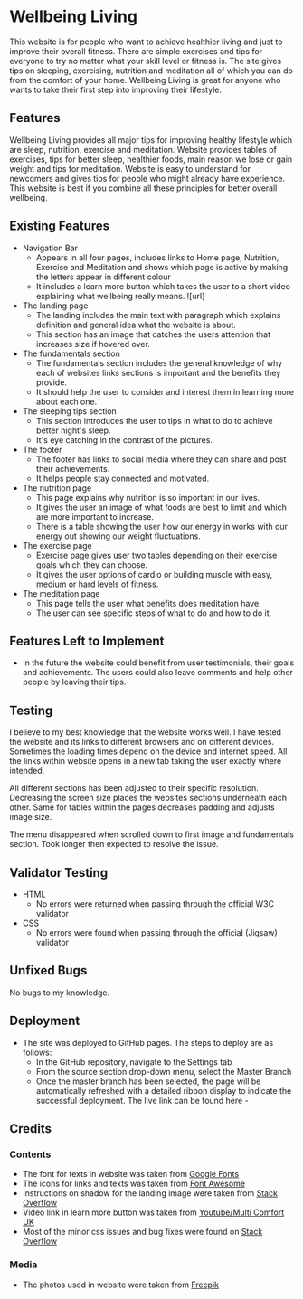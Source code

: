 # Wellbeing Living

This website is for people who want to achieve healthier living and just to improve their overall fitness. There are simple exercises and tips for everyone to try no matter what your skill level or fitness is. The site gives tips on sleeping, exercising, nutrition and meditation all of which you can do from the comfort of your home. Wellbeing Living is great for anyone who wants to take their first step into improving their lifestyle.

## Features
Wellbeing Living provides all major tips for improving healthy lifestyle which are sleep, nutrition, exercise and meditation. Website provides tables of exercises, tips for better sleep, healthier foods, main reason we lose or gain weight and tips for meditation. Website is easy to understand for newcomers and gives tips for people who might already have experience. This website is best if you combine all these principles for better overall wellbeing.
## Existing Features
* Navigation Bar
    * Appears in all four pages, includes links to Home page, Nutrition, Exercise and Meditation and shows which page is active by making the letters appear in different colour
    * It includes a learn more button which takes the user to a short video explaining what wellbeing really means.
![url]
* The landing page
    * The landing includes the main text with paragraph which explains definition and general idea what the website is about.
    * This section has an image that catches the users attention that increases size if hovered over.
* The fundamentals section
    * The fundamentals section includes the general knowledge of why each of websites links sections is important and the benefits they provide.
    * It should help the user to consider and interest them in learning more about each one.
* The sleeping tips section
    * This section introduces the user to tips in what to do to achieve better night's sleep.
    * It's eye catching in the contrast of the pictures.
* The footer
    * The footer has links to social media where they can share and post their achievements.
    * It helps people stay connected and motivated.
* The nutrition page 
    * This page explains why nutrition is so important in our lives.
    * It gives the user an image of what foods are best to limit and which are more important to increase.
    * There is a table showing the user how our energy in works with our energy out showing our weight fluctuations.
* The exercise page
    * Exercise page gives user two tables depending on their exercise goals which they can choose.
    * It gives the user options of cardio or building muscle with easy, medium or hard levels of fitness.
* The meditation page
    * This page tells the user what benefits does meditation have.
    * The user can see specific steps of what to do and how to do it.
## Features Left to Implement
* In the future the website could benefit from user testimonials, their goals and achievements. The users could also leave comments and help other people by leaving their tips.
## Testing
I believe to my best knowledge that the website works well. I have tested the website and its links to different browsers and on different devices. Sometimes the loading times depend on the device and internet speed. All the links within website opens in a new tab taking the user exactly where intended.

All different sections has been adjusted to their specific resolution. Decreasing the screen size places the websites sections underneath each other. Same for tables within the pages decreases padding and adjusts image size.

The menu disappeared when scrolled down to first image and fundamentals section. Took longer then expected to resolve the issue.
## Validator Testing
* HTML
    * No errors were returned when passing through the official W3C validator
* CSS
    * No errors were found when passing through the official (Jigsaw) validator
## Unfixed Bugs
No bugs to my knowledge.
## Deployment
* The site was deployed to GitHub pages. The steps to deploy are as follows:
    * In the GitHub repository, navigate to the Settings tab
    * From the source section drop-down menu, select the Master Branch
    * Once the master branch has been selected, the page will be automatically refreshed with a detailed ribbon display to indicate the successful deployment.
The live link can be found here - 
## Credits
### Contents
* The font for texts in website was taken from [Google Fonts](https://fonts.google.com/)
* The icons for links and texts was taken from [Font Awesome](https://fontawesome.com/)
* Instructions on shadow for the landing image were taken from [Stack Overflow](https://stackoverflow.com/)
* Video link in learn more button was taken from [Youtube/Multi Comfort UK](https://www.youtube.com/channel/UCqizvQ9wt9nmONXgyIU1osA)
* Most of the minor css issues and bug fixes were found on [Stack Overflow](https://stackoverflow.com/)
### Media
* The photos used in website were taken from [Freepik](https://www.freepik.com/)